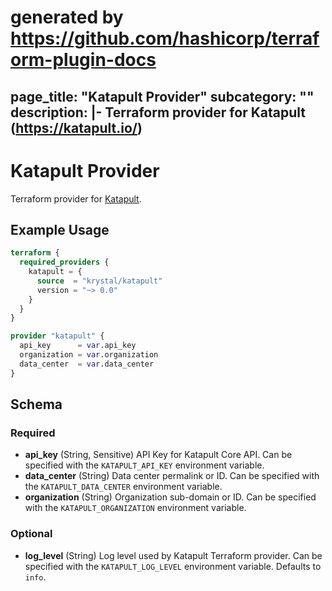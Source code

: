 # generated by https://github.com/hashicorp/terraform-plugin-docs
page_title: "Katapult Provider"
subcategory: ""
description: |-
Terraform provider for Katapult (https://katapult.io/)
---

# Katapult Provider

Terraform provider for [Katapult](https://katapult.io/).

## Example Usage

```terraform
terraform {
  required_providers {
    katapult = {
      source  = "krystal/katapult"
      version = "~> 0.0"
    }
  }
}

provider "katapult" {
  api_key      = var.api_key
  organization = var.organization
  data_center  = var.data_center
}
```

<!-- schema generated by tfplugindocs -->
## Schema

### Required

- **api_key** (String, Sensitive) API Key for Katapult Core API. Can be specified with the `KATAPULT_API_KEY` environment variable.
- **data_center** (String) Data center permalink or ID. Can be specified with the `KATAPULT_DATA_CENTER` environment variable.
- **organization** (String) Organization sub-domain or ID. Can be specified with the `KATAPULT_ORGANIZATION` environment variable.

### Optional

- **log_level** (String) Log level used by Katapult Terraform provider. Can be specified with the `KATAPULT_LOG_LEVEL` environment variable. Defaults to `info`.
